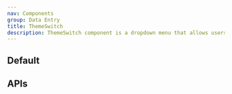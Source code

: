 ```yaml
---
nav: Components
group: Data Entry
title: ThemeSwitch
description: ThemeSwitch component is a dropdown menu that allows users to switch between different theme modes.
---
```


## Default

<code src="./demos/index.tsx" nopadding></code>

## APIs

